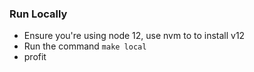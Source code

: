 ### Run Locally

- Ensure you're using node 12, use nvm to to install v12
- Run the command `make local`
- profit
